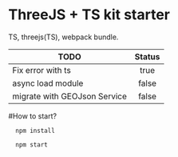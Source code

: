 # ThreeJS + TS kit starter
TS, threejs(TS), webpack bundle.

| TODO                                  | Status        |
| -------------                         |:-------------:|
| Fix error with ts                     | true          |
| async load module                     | false         |
| migrate with GEOJson Service          | false         |


#How to start?
```
  npm install

  npm start
```

